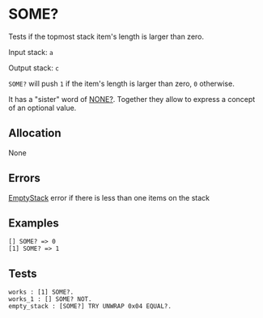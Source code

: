 # SOME?

Tests if the topmost stack item's length is larger than zero.

Input stack: `a`

Output stack: `c`

`SOME?` will push `1` if the item's length is larger than zero, `0` otherwise.

It has a "sister" word of [NONE?](NONEQ.md). Together they allow to
express a concept of an optional value.

## Allocation

None

## Errors

[EmptyStack](./ERRORS/EmptyStack.md) error if there is less than one items on the stack

## Examples

```
[] SOME? => 0
[1] SOME? => 1
```

## Tests

```test
works : [1] SOME?.
works_1 : [] SOME? NOT.
empty_stack : [SOME?] TRY UNWRAP 0x04 EQUAL?.
```